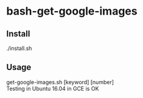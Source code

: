 # bash-get-google-images
## Install
./install.sh

## Usage
get-google-images.sh [keyword] [number]  
Testing in Ubuntu 16.04 in GCE is OK   

